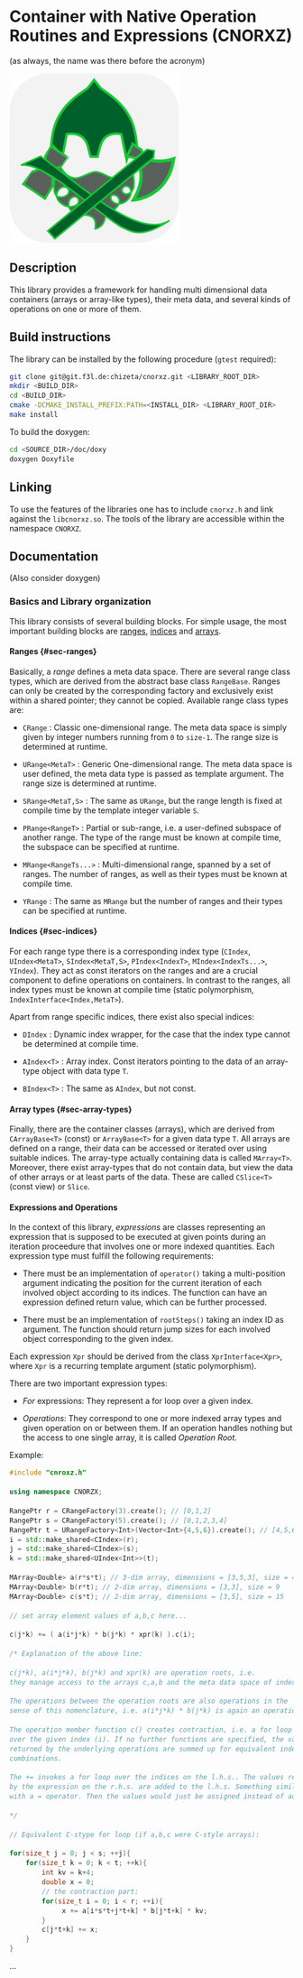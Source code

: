 # Container with Native Operation Routines and Expressions (CNORXZ)

(as always, the name was there before the acronym)

![Image](./cnorxz_logo.png)

## Description

This library provides a framework for handling multi dimensional data containers (arrays or array-like types), their meta data, and several kinds of operations on one or more of them.

## Build instructions

The library can be installed by the following procedure (`gtest` required):

```bash
git clone git@git.f3l.de:chizeta/cnorxz.git <LIBRARY_ROOT_DIR>
mkdir <BUILD_DIR>
cd <BUILD_DIR>
cmake -DCMAKE_INSTALL_PREFIX:PATH=<INSTALL_DIR> <LIBRARY_ROOT_DIR>
make install
```

To build the doxygen:

```bash
cd <SOURCE_DIR>/doc/doxy
doxygen Doxyfile
```

## Linking

To use the features of the libraries one has to include `cnorxz.h` and link against the `libcnorxz.so`.
The tools of the library are accessible within the namespace `CNORXZ`.

## Documentation

(Also consider doxygen)

### Basics and Library organization

This library consists of several building blocks. For simple usage, the most important building blocks are [ranges](#sec-ranges), [indices](#sec-indices) and [arrays](#sec-array-types).

#### Ranges {#sec-ranges}

Basically, a *range* defines a meta data space. There are several range class types, which are derived from the abstract base class `RangeBase`. Ranges can only be created by the corresponding factory and exclusively exist within a shared pointer; they cannot be copied. Available range class types are:

* `CRange` : Classic one-dimensional range. The meta data space is simply given by integer numbers running from `0` to `size-1`. The range size is determined at runtime.

* `URange<MetaT>` : Generic One-dimensional range. The meta data space is user defined, the meta data type is passed as template argument. The range size is determined at runtime.

* `SRange<MetaT,S>` : The same as `URange`, but the range length is fixed at compile time by the template integer variable `S`.

* `PRange<RangeT>` : Partial or sub-range, i.e. a user-defined subspace of another range. The type of the range must be known at compile time, the subspace can be specified at runtime.

* `MRange<RangeTs...>` : Multi-dimensional range, spanned by a set of ranges. The number of ranges, as well as their types must be known at compile time.

* `YRange` : The same as `MRange` but the number of ranges and their types can be specified at runtime.

#### Indices {#sec-indices}

For each range type there is a corresponding index type (`CIndex`, `UIndex<MetaT>`, `SIndex<MetaT,S>`, `PIndex<IndexT>`, `MIndex<IndexTs...>`, `YIndex`). They act as const iterators on the ranges and are a crucial component to define operations on containers. In contrast to the ranges, all index types must be known at compile time (static polymorphism, `IndexInterface<Index,MetaT>`). 

Apart from range specific indices, there exist also special indices:

* `DIndex` : Dynamic index wrapper, for the case that the index type cannot be determined at compile time.

* `AIndex<T>` : Array index. Const iterators pointing to the data of an array-type object with data type `T`.

* `BIndex<T>` : The same as `AIndex`, but not const.

#### Array types {#sec-array-types}

Finally, there are the container classes (arrays), which are derived from `CArrayBase<T>` (const) or `ArrayBase<T>` for a given data type `T`. All arrays are defined on a range, their data can be accessed or iterated over using suitable indices. The array-type actually containing data is called `MArray<T>`. Moreover, there exist array-types that do not contain data, but view the data of other arrays or at least parts of the data. These are called `CSlice<T>` (const view) or `Slice`.

#### Expressions and Operations

In the context of this library, *expressions* are classes representing an expression that is supposed to be executed at given points during an iteration proceedure that involves one or more indexed quantities. Each expression type must fulfill the following requirements:

* There must be an implementation of `operator()` taking a multi-position argument indicating the position for the current iteration of each involved object according to its indices. The function can have an expression defined return value, which can be further processed.

* There must be an implementation of `rootSteps()` taking an index ID as argument. The function should return jump sizes for each involved object corresponding to the given index.

Each expression `Xpr` should be derived from the class `XprInterface<Xpr>`, where `Xpr` is a recurring template argument (static polymorphism).

There are two important expression types:

* *For* expressions: They represent a for loop over a given index.

* *Operations*: They correspond to one or more indexed array types and given operation on or between them. If an operation handles nothing but the access to one single array, it is called *Operation* *Root*. 

Example:
```cpp
#include "cnroxz.h"

using namespace CNORZX;

RangePtr r = CRangeFactory(3).create(); // [0,1,2]
RangePtr s = CRangeFactory(5).create(); // [0,1,2,3,4]
RangePtr t = URangeFactory<Int>(Vector<Int>{4,5,6}).create(); // [4,5,6]
i = std::make_shared<CIndex>(r);
j = std::make_shared<CIndex>(s);
k = std::make_shared<UIndex<Int>>(t);

MArray<Double> a(r*s*t); // 3-dim array, dimensions = [3,5,3], size = 45
MArray<Double> b(r*t); // 2-dim array, dimensions = [3,3], size = 9
MArray<Double> c(s*t); // 2-dim array, dimensions = [3,5], size = 15

// set array element values of a,b,c here...

c(j*k) += ( a(i*j*k) * b(j*k) * xpr(k) ).c(i);

/* Explanation of the above line:

c(j*k), a(i*j*k), b(j*k) and xpr(k) are operation roots, i.e.
they manage access to the arrays c,a,b and the meta data space of index k

The operations between the operation roots are also operations in the
sense of this nomenclature, i.e. a(i*j*k) * b(j*k) is again an operation.

The operation member function c() creates contraction, i.e. a for loop
over the given index (i). If no further functions are specified, the values
returned by the underlying operations are summed up for equivalent index
combinations.

The += invokes a for loop over the indices on the l.h.s.. The values returned
by the expression on the r.h.s. are added to the l.h.s. Something similar could be done
with a = operator. Then the values would just be assigned instead of added.

*/

// Equivalent C-stype for loop (if a,b,c were C-style arrays):

for(size_t j = 0; j < s; ++j){
	for(size_t k = 0; k < t; ++k){
		int kv = k+4;
		double x = 0;
		// the contraction part:
		for(size_t i = 0; i < r; ++i){
			 x += a[i*s*t+j*t+k] * b[j*t+k] * kv;
		}
		c[j*t+k] += x;
	}
}

```

...

